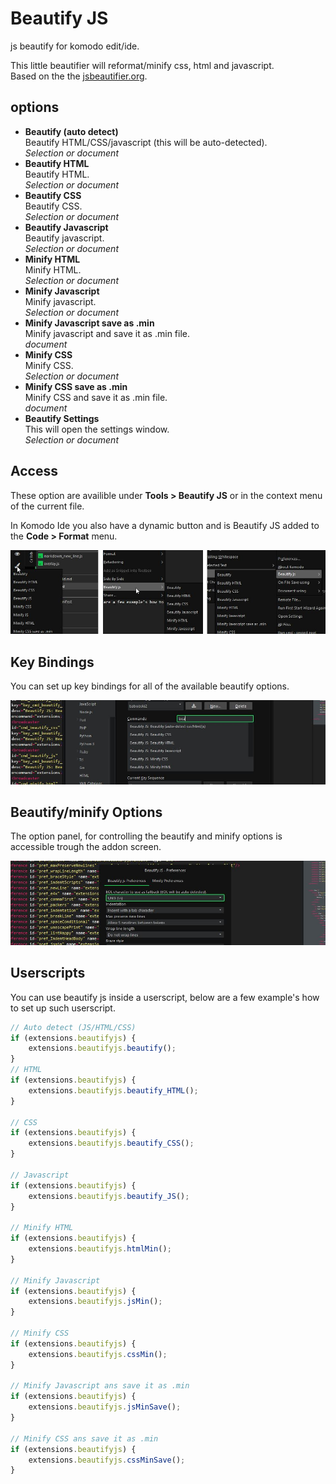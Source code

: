 # Beautify JS
js beautify for komodo edit/ide.

This little beautifier will reformat/minify css, html and javascript.  
Based on the the [jsbeautifier.org](http://jsbeautifier.org/).

## options
 - **Beautify (auto detect)**  
	Beautify HTML/CSS/javascript (this will be auto-detected).  
	*Selection or document*
 - **Beautify HTML**  
	Beautify HTML.  
	*Selection or document*
 - **Beautify CSS**  
	Beautify CSS.  
	*Selection or document*  
 - **Beautify Javascript**  
	Beautify javascript.  
	*Selection or document*
 - **Minify HTML**  
	Minify HTML.  
	*Selection or document*  
 - **Minify Javascript**  
	Minify javascript.  
	*Selection or document*
 - **Minify Javascript save as .min**  
	Minify javascript and save it as .min file.  
	*document*  
 - **Minify CSS**  
	Minify CSS.  
	*Selection or document*  
 - **Minify CSS save as .min**  
	Minify CSS and save it as .min file.  
	*document*  
 - **Beautify Settings**  
	This will open the settings window.  
	*Selection or document*

## Access

These option are availible under **Tools > Beautify JS** or in the context menu of the current file.  

In Komodo Ide you also have a dynamic button and is Beautify JS added to the **Code > Format** menu.  

![screenshot](access.jpg)  

## Key Bindings  
You can set up key bindings for all of the available beautify options.

![screenshot](keybindings.jpg)

## Beautify/minify Options
The option panel, for controlling the beautify and minify options is accessible trough the addon screen.

![screenshot](prefernces.jpg)

## Userscripts
You can use beautify js inside a userscript, below are a few example's how to set up such userscript.

```javascript
// Auto detect (JS/HTML/CSS)
if (extensions.beautifyjs) {
    extensions.beautifyjs.beautify();
}
// HTML
if (extensions.beautifyjs) {
    extensions.beautifyjs.beautify_HTML();
}

// CSS
if (extensions.beautifyjs) {
    extensions.beautifyjs.beautify_CSS();
}

// Javascript
if (extensions.beautifyjs) {
    extensions.beautifyjs.beautify_JS();
}

// Minify HTML
if (extensions.beautifyjs) {
    extensions.beautifyjs.htmlMin();
}

// Minify Javascript
if (extensions.beautifyjs) {
    extensions.beautifyjs.jsMin();
}

// Minify CSS
if (extensions.beautifyjs) {
    extensions.beautifyjs.cssMin();
}

// Minify Javascript ans save it as .min
if (extensions.beautifyjs) {
    extensions.beautifyjs.jsMinSave();
}

// Minify CSS ans save it as .min
if (extensions.beautifyjs) {
    extensions.beautifyjs.cssMinSave();
}

```
